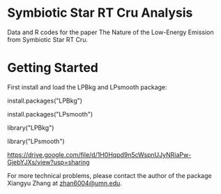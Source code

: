 # Symbiotic Star RT Cru Analysis
Data and R codes for the paper The Nature of the Low-Energy Emission from Symbiotic Star RT Cru. 


# Getting Started

First install and load the LPBkg and LPsmooth package:

install.packages("LPBkg")

install.packages("LPsmooth")

library("LPBkg")

library("LPsmooth")




https://drive.google.com/file/d/1H0Hqpd9n5cWspnUJyNRiaPw-GjebYJXs/view?usp=sharing




For more technical problems, please contact the author of the package Xiangyu Zhang at zhan6004@umn.edu.
